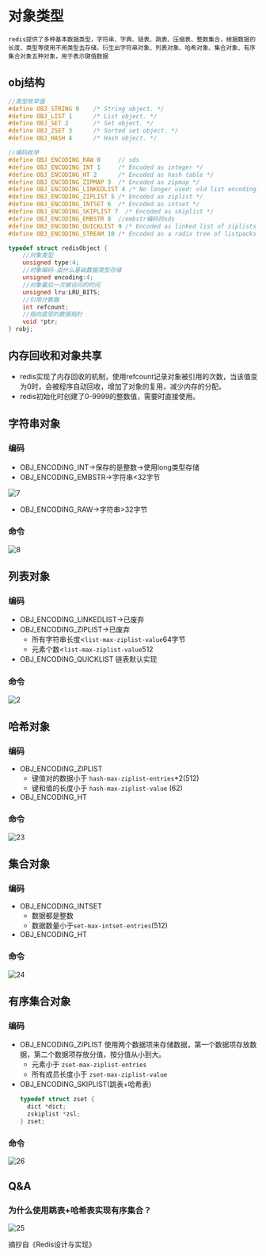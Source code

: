 # 对象类型
`redis提供了多种基本数据类型，字符串、字典、链表、跳表、压缩表、整数集合，根据数据的长度、类型等使用不用类型去存储，衍生出字符串对象、列表对象、哈希对象、集合对象、有序集合对象五种对象，用于表示键值数据`

## obj结构
```c
//类型枚举值
#define OBJ_STRING 0    /* String object. */
#define OBJ_LIST 1      /* List object. */
#define OBJ_SET 2       /* Set object. */
#define OBJ_ZSET 3      /* Sorted set object. */
#define OBJ_HASH 4      /* Hash object. */

//编码枚举
#define OBJ_ENCODING_RAW 0     // sds
#define OBJ_ENCODING_INT 1     /* Encoded as integer */
#define OBJ_ENCODING_HT 2      /* Encoded as hash table */
#define OBJ_ENCODING_ZIPMAP 3  /* Encoded as zipmap */
#define OBJ_ENCODING_LINKEDLIST 4 /* No longer used: old list encoding. */
#define OBJ_ENCODING_ZIPLIST 5 /* Encoded as ziplist */
#define OBJ_ENCODING_INTSET 6  /* Encoded as intset */
#define OBJ_ENCODING_SKIPLIST 7  /* Encoded as skiplist */
#define OBJ_ENCODING_EMBSTR 8  //embstr编码的sds
#define OBJ_ENCODING_QUICKLIST 9 /* Encoded as linked list of ziplists */
#define OBJ_ENCODING_STREAM 10 /* Encoded as a radix tree of listpacks */

typedef struct redisObject {
    //对象类型
    unsigned type:4;
    //对象编码-由什么基础数据类型存储
    unsigned encoding:4;
    //对象最后一次被访问的时间
    unsigned lru:LRU_BITS; 
    //引用计数器
    int refcount;
    //指向底层的数据指针
    void *ptr;
} robj;
```

## 内存回收和对象共享
* redis实现了内存回收的机制，使用refcount记录对象被引用的次数，当该值变为0时，会被程序自动回收，增加了对象的复用，减少内存的分配。
* redis初始化时创建了0-9999的整数值，需要时直接使用。

## 字符串对象
### 编码
* OBJ_ENCODING_INT->保存的是整数->使用long类型存储
* OBJ_ENCODING_EMBSTR->字符串<32字节
<img src="./image/7.png" alt="7" />

* OBJ_ENCODING_RAW->字符串>32字节
### 命令
<img src="./image/8.png" alt="8" />


## 列表对象
### 编码
* OBJ_ENCODING_LINKEDLIST->已废弃
* OBJ_ENCODING_ZIPLIST->已废弃
  * 所有字符串长度<`list-max-ziplist-value`64字节
  * 元素个数<`list-max-ziplist-value`512
* OBJ_ENCODING_QUICKLIST
  链表默认实现
### 命令
<img src="./image/22.png" alt="2" />

## 哈希对象
### 编码
* OBJ_ENCODING_ZIPLIST
  * 键值对的数据小于 `hash-max-ziplist-entries`*2(512)
  * 键和值的长度小于 `hash-max-ziplist-value` (62)
* OBJ_ENCODING_HT
### 命令
<img src="./image/23.png" alt="23" />

## 集合对象
### 编码
* OBJ_ENCODING_INTSET
  * 数据都是整数
  * 数据数量小于`set-max-intset-entries`(512)
* OBJ_ENCODING_HT

### 命令
<img src="./image/24.png" alt="24" />

## 有序集合对象
### 编码
* OBJ_ENCODING_ZIPLIST
  使用两个数据项来存储数据，第一个数据项存放数据，第二个数据项存放分值，按分值从小到大。
  * 元素小于 `zset-max-ziplist-entries`
  * 所有成员长度小于 `zset-max-ziplist-value`
* OBJ_ENCODING_SKIPLIST(跳表+哈希表)
  ```c
  typedef struct zset {
    dict *dict;
    zskiplist *zsl;
  } zset;
  ```
### 命令
<img src="./image/26.png" alt="26" />


## Q&A
### 为什么使用跳表+哈希表实现有序集合？
<img src="./image/25.png" alt="25" />


摘抄自《Redis设计与实现》